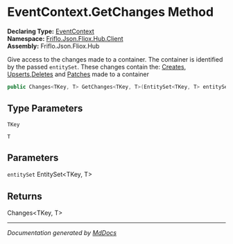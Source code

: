 ﻿<!--  
  <auto-generated>   
    The contents of this file were generated by a tool.  
    Changes to this file may be list if the file is regenerated  
  </auto-generated>   
-->

# EventContext.GetChanges Method

**Declaring Type:** [EventContext](../index.md)  
**Namespace:** [Friflo.Json.Fliox.Hub.Client](../../index.md)  
**Assembly:** Friflo.Json.Fliox.Hub

Give  access to the changes made to a container. The container is identified by the passed `entitySet`. These changes contain the: [Creates](../../Changes-2/properties/Creates.md), [Upserts](../../Changes-2/properties/Upserts.md),[Deletes](../../Changes-2/properties/Deletes.md) and [Patches](../../Changes-2/properties/Patches.md) made to a container

```csharp
public Changes<TKey, T> GetChanges<TKey, T>(EntitySet<TKey, T> entitySet);
```

## Type Parameters

`TKey`

`T`

## Parameters

`entitySet`  EntitySet\<TKey, T\>

## Returns

Changes\<TKey, T\>

___

*Documentation generated by [MdDocs](https://github.com/ap0llo/mddocs)*
